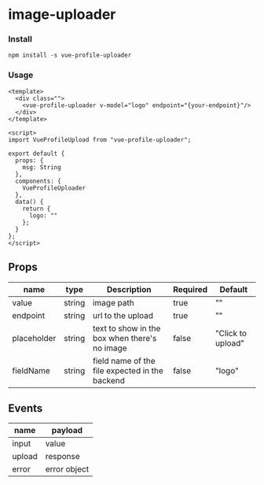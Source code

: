 # image-uploader

### Install
`npm install -s vue-profile-uploader`

### Usage
```
<template>
  <div class="">
    <vue-profile-uploader v-model="logo" endpoint="{your-endpoint}"/>
  </div>
</template>

<script>
import VueProfileUpload from "vue-profile-uploader";

export default {
  props: {
    msg: String
  },
  components: {
    VueProfileUploader
  },
  data() {
    return {
      logo: ""
    };
  }
};
</script>
```

## Props

| name        |  type    | Description         | Required  |                                 Default |
|-------------|----------|---------------------|-----------|-----------------------------------------|
| value       | string   | image path          |true       |""                                       |    
| endpoint    | string   | url to the upload   |true       | ""                                      |  
| placeholder | string   | text to show in the box when there's no image |false |  "Click to upload" |
| fieldName   | string   | field name of the file expected in the backend | false| "logo"            |

## Events

| name   | payload       |
|--------|---------------|
| input  |  value        |
| upload |  response     |
| error  |  error object |
